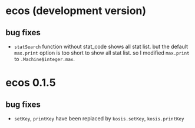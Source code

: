 # ecos (development version)

## bug fixes

* `statSearch` function without stat_code shows all stat list. but the default `max.print` option is too short to show all stat list. so I modified `max.print` to `.Machine$integer.max`. 

# ecos 0.1.5

## bug fixes

* `setKey`, `printKey` have been replaced by `kosis.setKey`, `kosis.printKey`
